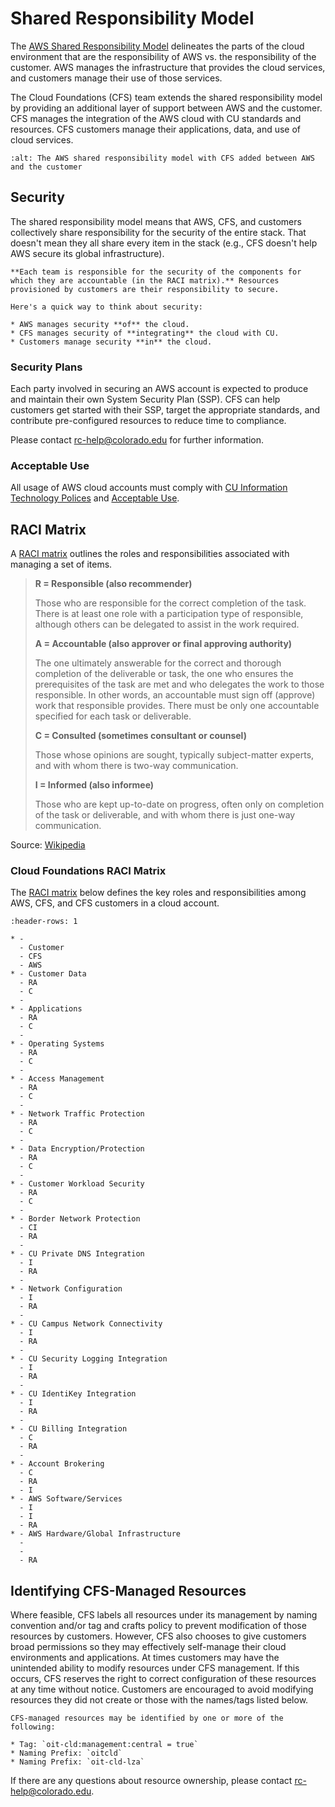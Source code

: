 # Shared Responsibility Model

The [AWS Shared Responsibility Model](https://aws.amazon.com/compliance/shared-responsibility-model/) delineates the parts of the cloud environment that are the responsibility of AWS vs. the responsibility of the customer. AWS manages the infrastructure that provides the cloud services, and customers manage their use of those services.

The Cloud Foundations (CFS) team extends the shared responsibility model by providing an additional layer of support between AWS and the customer. CFS manages the integration of the AWS cloud with CU standards and resources. CFS customers manage their applications, data, and use of cloud services.

```{image} images/shared-responsibility-model/shared-responsibility-model.png
:alt: The AWS shared responsibility model with CFS added between AWS and the customer
```

## Security

The shared responsibility model means that AWS, CFS, and customers collectively share responsibility for the security of the entire stack. That doesn't mean they all share every item in the stack (e.g., CFS doesn't help AWS secure its global infrastructure).

```{important}
**Each team is responsible for the security of the components for which they are accountable (in the RACI matrix).** Resources provisioned by customers are their responsibility to secure.
```

```{note}
Here's a quick way to think about security:

* AWS manages security **of** the cloud.
* CFS manages security of **integrating** the cloud with CU.
* Customers manage security **in** the cloud.
```

### Security Plans

Each party involved in securing an AWS account is expected to produce and maintain their own System Security Plan (SSP). CFS can help customers get started with their SSP, target the appropriate standards, and contribute pre-configured resources to reduce time to compliance.

Please contact [rc-help@colorado.edu](mailto:rc-help@colorado.edu) for further information.

### Acceptable Use

All usage of AWS cloud accounts must comply with [CU Information Technology Polices](https://www.colorado.edu/information-technology/policy) and [Acceptable Use](https://www.colorado.edu/compliance/policies/acceptable-use-cu-boulders-it-resources).

## RACI Matrix

A [RACI matrix](https://en.wikipedia.org/wiki/Responsibility_assignment_matrix) outlines the roles and responsibilities associated with managing a set of items.

> **R = Responsible (also recommender)**
>
> Those who are responsible for the correct completion of the task. There is at least one role with a participation type of responsible, although others can be delegated to assist in the work required.
>
> **A = Accountable (also approver or final approving authority)**
>
> The one ultimately answerable for the correct and thorough completion of the deliverable or task, the one who ensures the prerequisites of the task are met and who delegates the work to those responsible. In other words, an accountable must sign off (approve) work that responsible provides. There must be only one accountable specified for each task or deliverable.
>
> **C = Consulted (sometimes consultant or counsel)**
>
> Those whose opinions are sought, typically subject-matter experts, and with whom there is two-way communication.
>
> **I = Informed (also informee)**
>
> Those who are kept up-to-date on progress, often only on completion of the task or deliverable, and with whom there is just one-way communication.

Source: [Wikipedia](https://en.wikipedia.org/wiki/Responsibility_assignment_matrix)

### Cloud Foundations RACI Matrix

The [RACI matrix](https://en.wikipedia.org/wiki/Responsibility_assignment_matrix) below defines the key roles and responsibilities among AWS, CFS, and CFS customers in a cloud account.

```{list-table} Cloud Foundations RACI Matrix for an AWS account
:header-rows: 1

* -
  - Customer
  - CFS
  - AWS
* - Customer Data
  - RA
  - C
  -
* - Applications
  - RA
  - C
  -
* - Operating Systems
  - RA
  - C
  -
* - Access Management
  - RA
  - C
  -
* - Network Traffic Protection
  - RA
  - C
  -
* - Data Encryption/Protection
  - RA
  - C
  -
* - Customer Workload Security
  - RA
  - C
  -
* - Border Network Protection
  - CI
  - RA
  -
* - CU Private DNS Integration
  - I
  - RA
  -
* - Network Configuration
  - I
  - RA
  -
* - CU Campus Network Connectivity
  - I
  - RA
  -
* - CU Security Logging Integration
  - I
  - RA
  -
* - CU IdentiKey Integration
  - I
  - RA
  -
* - CU Billing Integration
  - C
  - RA
  -
* - Account Brokering
  - C
  - RA
  - I
* - AWS Software/Services
  - I
  - I
  - RA
* - AWS Hardware/Global Infrastructure
  -
  -
  - RA
```

## Identifying CFS-Managed Resources

Where feasible, CFS labels all resources under its management by naming convention and/or tag and crafts policy to prevent modification of those resources by customers. However, CFS also chooses to give customers broad permissions so they may effectively self-manage their cloud environments and applications. At times customers may have the unintended ability to modify resources under CFS management. If this occurs, CFS reserves the right to correct configuration of these resources at any time without notice. Customers are encouraged to avoid modifying resources they did not create or those with the names/tags listed below.

```{note}
CFS-managed resources may be identified by one or more of the following:

* Tag: `oit-cld:management:central = true`
* Naming Prefix: `oitcld`
* Naming Prefix: `oit-cld-lza`
```

If there are any questions about resource ownership, please contact [rc-help@colorado.edu](mailto:rc-help@colorado.edu).
